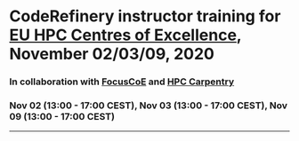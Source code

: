 # CodeRefinery instructor training for [EU HPC Centres of Excellence](https://www.hpccoe.eu/), November 02/03/09, 2020

### In collaboration with [FocusCoE](https://www.hpccoe.eu/index.php/about/) and [HPC Carpentry](https://hpc-carpentry.github.io/)

### Nov 02 (13:00 - 17:00 CEST), Nov 03 (13:00 - 17:00 CEST), Nov 09 (13:00 - 17:00 CEST)

---
